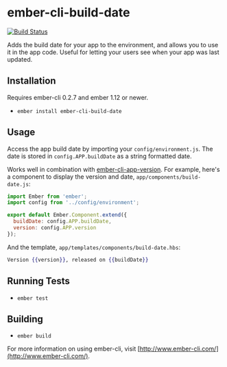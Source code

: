# ember-cli-build-date

[![Build Status](https://travis-ci.org/alisdair/ember-cli-build-date.svg)](https://travis-ci.org/alisdair/ember-cli-build-date)

Adds the build date for your app to the environment, and allows you to use it in the app code. Useful for letting your users see when your app was last updated.

## Installation

Requires ember-cli 0.2.7 and ember 1.12 or newer.

* `ember install ember-cli-build-date`

## Usage

Access the app build date by importing your `config/environment.js`. The date is stored in `config.APP.buildDate` as a string formatted date.

Works well in combination with [ember-cli-app-version](https://github.com/embersherpa/ember-cli-app-version). For example, here's a component to display the version and date, `app/components/build-date.js`:


```javascript
import Ember from 'ember';
import config from '../config/environment';

export default Ember.Component.extend({
  buildDate: config.APP.buildDate,
  version: config.APP.version
});
```

And the template, `app/templates/components/build-date.hbs`:

```handlebars
Version {{version}}, released on {{buildDate}}
```

## Running Tests

* `ember test`

## Building

* `ember build`

For more information on using ember-cli, visit [http://www.ember-cli.com/](http://www.ember-cli.com/).
